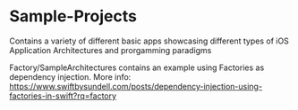 # Sample-Projects
Contains a variety of different basic apps showcasing different types of iOS Application Architectures and prorgamming paradigms


Factory/SampleArchitectures contains an example using Factories as dependency injection. 
More info: https://www.swiftbysundell.com/posts/dependency-injection-using-factories-in-swift?rq=factory



